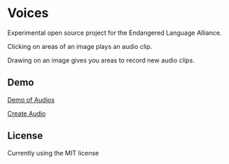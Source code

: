 # Voices

Experimental open source project for the Endangered Language Alliance.

Clicking on areas of an image plays an audio clip.

Drawing on an image gives you areas to record new audio clips.

## Demo

<a href="http://slang-group.github.io/voices/demo.html">Demo of Audios</a>

<a href="http://slang-group.github.io/voices/create.html">Create Audio</a>

## License

Currently using the MIT license
